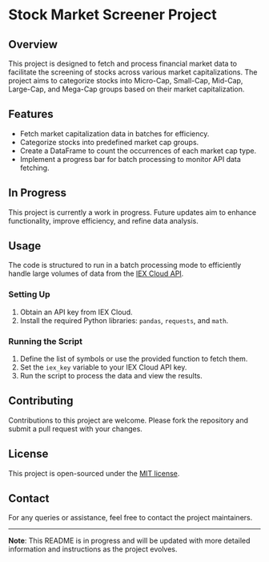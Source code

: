 # Stock Market Screener Project

## Overview
This project is designed to fetch and process financial market data to facilitate the screening of stocks across various market capitalizations. The project aims to categorize stocks into Micro-Cap, Small-Cap, Mid-Cap, Large-Cap, and Mega-Cap groups based on their market capitalization.

## Features
- Fetch market capitalization data in batches for efficiency.
- Categorize stocks into predefined market cap groups.
- Create a DataFrame to count the occurrences of each market cap type.
- Implement a progress bar for batch processing to monitor API data fetching.

## In Progress
This project is currently a work in progress. Future updates aim to enhance functionality, improve efficiency, and refine data analysis.

## Usage
The code is structured to run in a batch processing mode to efficiently handle large volumes of data from the [IEX Cloud API](https://iexcloud.io/).

### Setting Up
1. Obtain an API key from IEX Cloud.
2. Install the required Python libraries: `pandas`, `requests`, and `math`.

### Running the Script
1. Define the list of symbols or use the provided function to fetch them.
2. Set the `iex_key` variable to your IEX Cloud API key.
3. Run the script to process the data and view the results.

## Contributing
Contributions to this project are welcome. Please fork the repository and submit a pull request with your changes.

## License
This project is open-sourced under the [MIT license](LICENSE.txt).

## Contact
For any queries or assistance, feel free to contact the project maintainers.

---

**Note**: This README is in progress and will be updated with more detailed information and instructions as the project evolves.
